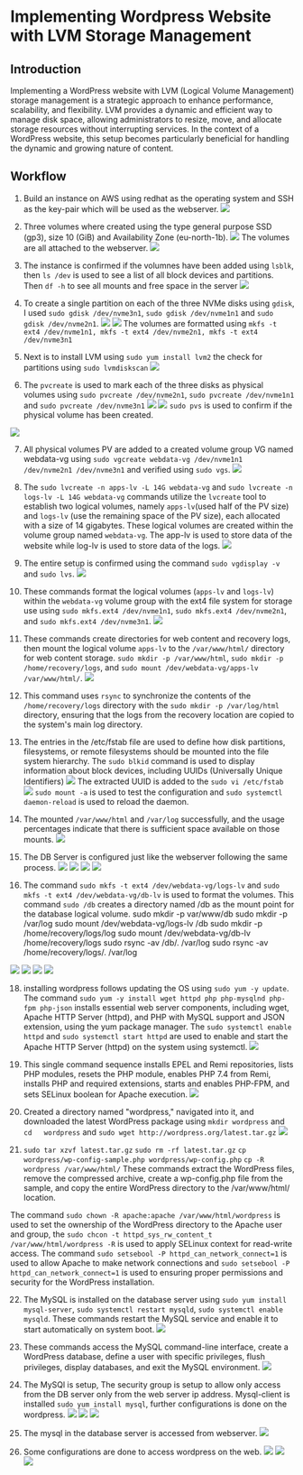 # Implementing Wordpress Website with LVM Storage Management

## Introduction

Implementing a WordPress website with LVM (Logical Volume Management) storage management is a strategic approach to enhance performance, scalability, and flexibility. LVM provides a dynamic and efficient way to manage disk space, allowing administrators to resize, move, and allocate storage resources without interrupting services. In the context of a WordPress website, this setup becomes particularly beneficial for handling the dynamic and growing nature of content.

## Workflow

1. Build an instance on AWS using redhat as the operating system and SSH as the key-pair which will be used as the webserver.
![](./img/webserver-redhat.png)

2. Three volumes where created using the type general purpose SSD (gp3), size 10 (GiB) and Availability Zone (eu-north-1b).
![](./img/volumes%20created.png)
The volumes are all attached to the webserver.
![](./img/attach%20volumne.png)

3. The instance is confirmed if the volumnes have been added using `lsblk`, then  `ls /dev` is used to see a list of all block devices and partitions. Then `df -h` to see all mounts and free space in the server
![](./img/volume%20confirmation.png)

4. To create a single partition on each of the three NVMe disks using `gdisk`,  I used `sudo gdisk /dev/nvme3n1`, `sudo gdisk /dev/nvme1n1` and `sudo gdisk /dev/nvme2n1`.
![](./img/partioning%20volume1.png)
![](./img/partioning%20volume2.png)
The volumes are formatted using `mkfs -t ext4 /dev/nvme1n1, mkfs -t ext4 /dev/nvme2n1, mkfs -t ext4 /dev/nvme3n1`

5. Next is to install LVM using `sudo yum install lvm2` the check for partitions using `sudo lvmdiskscan`
![](./img/check%20partitions.png)

6. The `pvcreate` is used to mark each of the three disks as physical volumes using `sudo pvcreate /dev/nvme2n1`, `sudo pvcreate /dev/nvme1n1` and `sudo pvcreate /dev/nvme3n1`
![](./img/mounted%20volumes%20using%20pvcreate.png)
![](./img/mounted%20volumes%20using%20pvcreate2.png)
`sudo pvs` is used to confirm if the physical volume has been created.

![](./img/confirm%20physical%20volumes.png)

7. All physical volumes PV are added to a created volume group VG named webdata-vg using `sudo vgcreate webdata-vg /dev/nvme1n1 /dev/nvme2n1 /dev/nvme3n1` and verified using `sudo vgs`.
![](./img/volume%20group%20created.png)

8. The `sudo lvcreate -n apps-lv -L 14G webdata-vg` and `sudo lvcreate -n logs-lv -L 14G webdata-vg` commands utilize the `lvcreate` tool to establish two logical volumes, namely `apps-lv`(used half of the PV size) and `logs-lv` (use the remaining space of the PV size), each allocated with a size of 14 gigabytes. These logical volumes are created within the volume group named `webdata-vg`. The app-lv is used to store data of the website while log-lv is used to store data of the logs.
![](./img/app%20and%20log%20LV%20crreated.png)

9. The entire setup is confirmed using the command `sudo vgdisplay -v` and `sudo lvs`.
![](./img/vgdisplay.png)

10. These commands format the logical volumes (`apps-lv` and `logs-lv`) within the `webdata-vg` volume group with the ext4 file system for storage use using `sudo mkfs.ext4 /dev/nvme1n1`, `sudo mkfs.ext4 /dev/nvme2n1`, and `sudo mkfs.ext4 /dev/nvme3n1`. 
![](./img/ext4.png)

11. These commands create directories for web content and recovery logs, then mount the logical volume `apps-lv` to the `/var/www/html/` directory for web content storage. `sudo mkdir -p /var/www/html`, `sudo mkdir -p /home/recovery/logs`, and `sudo mount /dev/webdata-vg/apps-lv /var/www/html/`.
![](./img/website%20content.png)

12. This command uses `rsync` to synchronize the contents of the `/home/recovery/logs` directory with the `sudo mkdir -p /var/log/html` directory, ensuring that the logs from the recovery location are copied to the system's main log directory.

13. The entries in the /etc/fstab file are used to define how disk partitions, filesystems, or remote filesystems should be mounted into the file system hierarchy. The `sudo blkid` command is used to display information about block devices, including UUIDs (Universally Unique Identifiers)
![](./img/UUID.png)
The extracted UUID is added to the `sudo vi /etc/fstab`
![](./img/update%20UUID.png)
`sudo mount -a` is used to test the configuration and 
`sudo systemctl daemon-reload` is used to reload the daemon.

14. The mounted `/var/www/html` and `/var/log` successfully, and the usage percentages indicate that there is sufficient space available on those mounts.
![](./img/configuration.png)


15. The DB Server is configured just like the webserver following the same process.
![](./img/DB%20Server%20conf3.png)
![](./img/DB%20Server%20conf5.png)
![](./img/db-lv.png)
![](./img/lvs%20confirmation.png)


17. The command `sudo mkfs -t ext4 /dev/webdata-vg/logs-lv` and `sudo mkfs -t ext4 /dev/webdata-vg/db-lv` is used to format the volumes. This command `sudo /db` creates a directory named /db as the mount point for the database logical volume.
sudo mkdir -p var/www/db
sudo mkdir -p /var/log
sudo mount /dev/webdata-vg/logs-lv /db
sudo mkdir -p /home/recovery/logs/log
sudo mount /dev/webdata-vg/db-lv /home/recovery/logs
sudo rsync -av /db/. /var/log
sudo rsync -av /home/recovery/logs/. /var/log


![](./img/blkid%20db.png)
![](./img/lvs%20confirmation.png)
![](./img/mount%20db.png)
![](./img/final%20db%20cfg.png)

18. installing wordpress follows updating the OS using `sudo yum -y update`. The command `sudo yum -y install wget httpd php php-mysqlnd php-fpm php-json` installs essential web server components, including wget, Apache HTTP Server (httpd), and PHP with MySQL support and JSON extension, using the yum package manager.
The `sudo systemctl enable httpd` and `sudo systemctl start httpd` are used to enable and start the Apache HTTP Server (httpd) on the system using systemctl.
![](./img/apache%20start.png)

19. This single command sequence installs EPEL and Remi repositories, lists PHP modules, resets the PHP module, enables PHP 7.4 from Remi, installs PHP and required extensions, starts and enables PHP-FPM, and sets SELinux boolean for Apache execution.
![](./img/installations.png)

20. Created a directory named "wordpress," navigated into it, and downloaded the latest WordPress package using `mkdir wordpress` and `cd   wordpress` and 
`sudo wget http://wordpress.org/latest.tar.gz`
![](./img/installations.png)

21. `sudo tar xzvf latest.tar.gz`
`sudo rm -rf latest.tar.gz`
`cp wordpress/wp-config-sample.php wordpress/wp-config.php`
`cp -R wordpress /var/www/html/`
These commands extract the WordPress files, remove the compressed archive, create a wp-config.php file from the sample, and copy the entire WordPress directory to the /var/www/html/ location.

The command `sudo chown -R apache:apache /var/www/html/wordpress` is used to set the ownership of the WordPress directory to the Apache user and group, the `sudo chcon -t httpd_sys_rw_content_t /var/www/html/wordpress -R` is used to apply SELinux context for read-write access. The command `sudo setsebool -P httpd_can_network_connect=1` is used to allow Apache to make network connections and `sudo setsebool -P httpd_can_network_connect=1` is used to ensuring proper permissions and security for the WordPress installation.

22. The MySQL is installed on the database server using `sudo yum install mysql-server`, `sudo systemctl restart mysqld`, `sudo systemctl enable mysqld`. These commands restart the MySQL service and enable it to start automatically on system boot.
![](./img/install%20mysql.png)

23. These commands access the MySQL command-line interface, create a WordPress database, define a user with specific privileges, flush privileges, display databases, and exit the MySQL environment.
![](./img/conf%20mysql.png)

24. The MySQl is setup, The security group is setup to allow only access from the DB server only from the web server ip address. Mysql-client is installed `sudo yum install mysql`, further configurations is done on the wordpress.
![](./img/mysql%20setup.png)
![](/img/security%20group%20and%20imbound%20rules%20configuration.png)
![](/img/wordpress%20configuration.png)

25. The mysql in the database server is accessed from webserver. 
![](/img/privateMySQL-IP.png)

26. Some configurations are done to access wordpress on the web.
![](/img/it%20work2.png)
![](/img/it%20work3.png)
![](/img/its%20working%202.png)